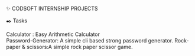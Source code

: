 ✨ CODSOFT INTERNSHIP PROJECTS

✒️ Tasks

Calculator : Easy Arithmetic Calculator  
Password-Generator: A simple cli based strong password generator.
Rock-paper & scissors:A simple rock paper scissor game.
